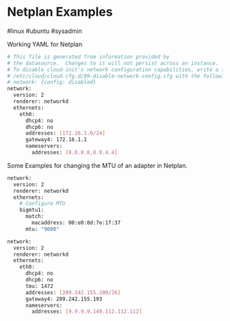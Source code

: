 # Netplan Examples
#linux #ubuntu #sysadmin 

Working YAML for Netplan

```bash
# This file is generated from information provided by
# the datasource.  Changes to it will not persist across an instance.
# To disable cloud-init's network configuration capabilities, write a file
# /etc/cloud/cloud.cfg.d/99-disable-network-config.cfg with the following:
# network: {config: disabled}
network:
  version: 2
  renderer: networkd
  ethernets:
    eth0:
      dhcp4: no
      dhcp6: no
      addresses: [172.16.1.6/24]
      gateway4: 172.16.1.1
      nameservers:
        addresses: [8.8.8.8,8.8.4.4]
```

Some Examples for changing the MTU of an adapter in Netplan.

```bash
network:
  version: 2
  renderer: networkd
  ethernets:
    # Configure MTU
    bigmtu1:
      match:
        macaddress: 00:e0:8d:7e:1f:37
      mtu: "9000"
```

```bash
network:
  version: 2
  renderer: networkd
  ethernets:
    eth0:
      dhcp4: no
      dhcp6: no
      tmu: 1472
      addresses: [209.242.155.200/26]
      gateway4: 209.242.155.193
      nameservers:
        addresses: [9.9.9.9,149.112.112.112]
```